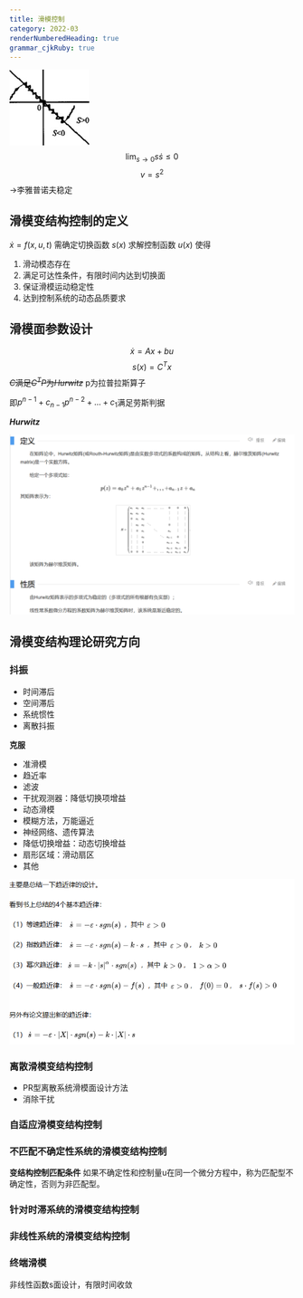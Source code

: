 ```yaml
---
title: 滑模控制
category: 2022-03
renderNumberedHeading: true
grammar_cjkRuby: true
---
```



![滑模控制](./images/1646285742221.png)
$$\lim_{s\to0}s\dot{s}\leq0$$
$$v=s^2$$
$\to$李雅普诺夫稳定

## 滑模变结构控制的定义
$\dot{x}=f(x,u,t)$
需确定切换函数
$s(x)$
求解控制函数
$u(x)$
使得
1. 滑动模态存在
2. 满足可达性条件，有限时间内达到切换面
3. 保证滑模运动稳定性
4. 达到控制系统的动态品质要求

## 滑模面参数设计
$$\dot{x}=Ax+bu$$
$$s(x)=C^Tx$$
~~$C$满足$C^TP$为*Hurwitz*~~
p为拉普拉斯算子

即$p^{n-1}+c_{n-1}p^{n-2}+...+c_1$满足劳斯判据

***Hurwitz***

![enter description here =600x](./images/1646288411405.png)


## 滑模变结构理论研究方向
### 抖振
- 时间滞后
- 空间滞后
- 系统惯性
- 离散抖振

**克服**
- 准滑模
- 趋近率
- 滤波
- 干扰观测器：降低切换项增益
- 动态滑模
- 模糊方法，万能逼近
- 神经网络、遗传算法
- 降低切换增益：动态切换增益
- 扇形区域：滑动扇区
- 其他


![enter description here](./images/1646291554964.png)
### 离散滑模变结构控制
- PR型离散系统滑模面设计方法
- 消除干扰

### 自适应滑模变结构控制

### 不匹配不确定性系统的滑模变结构控制
**变结构控制匹配条件**
如果不确定性和控制量u在同一个微分方程中，称为匹配型不确定性，否则为非匹配型。

### 针对时滞系统的滑模变结构控制

### 非线性系统的滑模变结构控制

### 终端滑模
非线性函数s面设计，有限时间收敛
